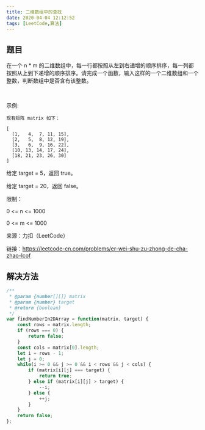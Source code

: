 ```yaml
---
title: 二维数组中的查找
date: 2020-04-04 12:12:52
tags: [LeetCode,算法]
---
```


## 题目
在一个 n * m 的二维数组中，每一行都按照从左到右递增的顺序排序，每一列都按照从上到下递增的顺序排序。请完成一个函数，输入这样的一个二维数组和一个整数，判断数组中是否含有该整数。

 

示例:
```
现有矩阵 matrix 如下：

[
  [1,   4,  7, 11, 15],
  [2,   5,  8, 12, 19],
  [3,   6,  9, 16, 22],
  [10, 13, 14, 17, 24],
  [18, 21, 23, 26, 30]
]
```
给定 target = 5，返回 true。

给定 target = 20，返回 false。


限制：

0 <= n <= 1000

0 <= m <= 1000

来源：力扣（LeetCode）

链接：https://leetcode-cn.com/problems/er-wei-shu-zu-zhong-de-cha-zhao-lcof

## 解决方法
```js
/**
 * @param {number[][]} matrix
 * @param {number} target
 * @return {boolean}
 */
var findNumberIn2DArray = function(matrix, target) {
    const rows = matrix.length;
    if (rows === 0) {
        return false;
    }
    const cols = matrix[0].length;
    let i = rows - 1;
    let j = 0;
    while(i >= 0 && j >= 0 && i < rows && j < cols) {
        if (matrix[i][j] === target) {
            return true;
        } else if (matrix[i][j] > target) {
            --i;
        } else {
            ++j;
        }
    }
    return false;
};
```
